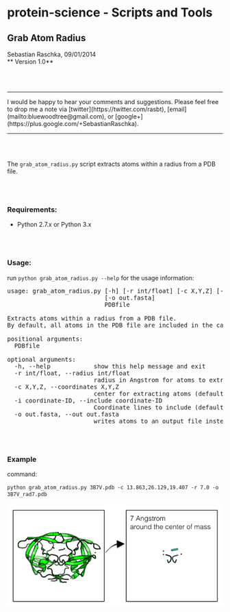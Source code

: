 
# protein-science - Scripts and Tools

## Grab Atom Radius


Sebastian Raschka, 09/01/2014  
** Version 1.0**

<br>
<br>

<hr>
I would be happy to hear your comments and suggestions. 
Please feel free to drop me a note via
[twitter](https://twitter.com/rasbt), [email](mailto:bluewoodtree@gmail.com), or [google+](https://plus.google.com/+SebastianRaschka).
<hr>

<br>
<br>


The `grab_atom_radius.py` script extracts atoms within a radius from a PDB file.

<br>
<br>

### Requirements:

- Python 2.7.x or Python 3.x

<br>
<br>

### Usage:

run `python grab_atom_radius.py --help` for the usage information:

<pre>
usage: grab_atom_radius.py [-h] [-r int/float] [-c X,Y,Z] [-i coordinate-ID]
                           [-o out.fasta]
                           PDBfile

Extracts atoms within a radius from a PDB file.
By default, all atoms in the PDB file are included in the calculation.

positional arguments:
  PDBfile

optional arguments:
  -h, --help            show this help message and exit
  -r int/float, --radius int/float
                        radius in Angstrom for atoms to extract (default 10.0)
  -c X,Y,Z, --coordinates X,Y,Z
                        center for extracting atoms (default "0,0,0")
  -i coordinate-ID, --include coordinate-ID
                        Coordinate lines to include (default: "ATOM,HETATM")
  -o out.fasta, --out out.fasta
                        writes atoms to an output file instead of printing it to the screen</pre>

<br>
<br>

### Example

command:

	python grab_atom_radius.py 3B7V.pdb -c 13.863,26.129,19.407 -r 7.0 -o 3B7V_rad7.pdb


![](./images/extract7.png)


